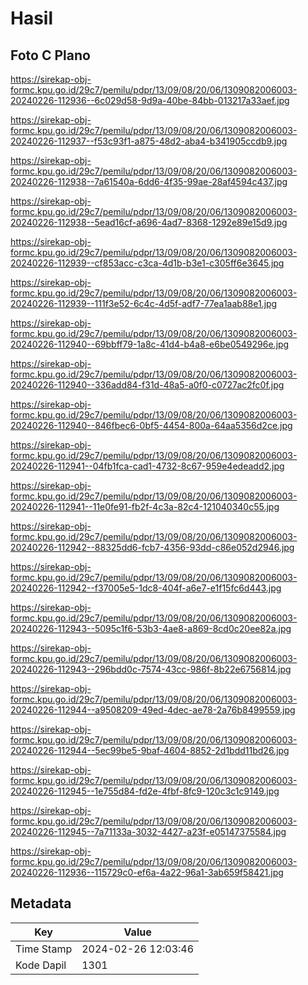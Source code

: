 # Hasil

## Foto C Plano

https://sirekap-obj-formc.kpu.go.id/29c7/pemilu/pdpr/13/09/08/20/06/1309082006003-20240226-112936--6c029d58-9d9a-40be-84bb-013217a33aef.jpg

https://sirekap-obj-formc.kpu.go.id/29c7/pemilu/pdpr/13/09/08/20/06/1309082006003-20240226-112937--f53c93f1-a875-48d2-aba4-b341905ccdb9.jpg

https://sirekap-obj-formc.kpu.go.id/29c7/pemilu/pdpr/13/09/08/20/06/1309082006003-20240226-112938--7a61540a-6dd6-4f35-99ae-28af4594c437.jpg

https://sirekap-obj-formc.kpu.go.id/29c7/pemilu/pdpr/13/09/08/20/06/1309082006003-20240226-112938--5ead16cf-a696-4ad7-8368-1292e89e15d9.jpg

https://sirekap-obj-formc.kpu.go.id/29c7/pemilu/pdpr/13/09/08/20/06/1309082006003-20240226-112939--cf853acc-c3ca-4d1b-b3e1-c305ff6e3645.jpg

https://sirekap-obj-formc.kpu.go.id/29c7/pemilu/pdpr/13/09/08/20/06/1309082006003-20240226-112939--111f3e52-6c4c-4d5f-adf7-77ea1aab88e1.jpg

https://sirekap-obj-formc.kpu.go.id/29c7/pemilu/pdpr/13/09/08/20/06/1309082006003-20240226-112940--69bbff79-1a8c-41d4-b4a8-e6be0549296e.jpg

https://sirekap-obj-formc.kpu.go.id/29c7/pemilu/pdpr/13/09/08/20/06/1309082006003-20240226-112940--336add84-f31d-48a5-a0f0-c0727ac2fc0f.jpg

https://sirekap-obj-formc.kpu.go.id/29c7/pemilu/pdpr/13/09/08/20/06/1309082006003-20240226-112940--846fbec6-0bf5-4454-800a-64aa5356d2ce.jpg

https://sirekap-obj-formc.kpu.go.id/29c7/pemilu/pdpr/13/09/08/20/06/1309082006003-20240226-112941--04fb1fca-cad1-4732-8c67-959e4edeadd2.jpg

https://sirekap-obj-formc.kpu.go.id/29c7/pemilu/pdpr/13/09/08/20/06/1309082006003-20240226-112941--11e0fe91-fb2f-4c3a-82c4-121040340c55.jpg

https://sirekap-obj-formc.kpu.go.id/29c7/pemilu/pdpr/13/09/08/20/06/1309082006003-20240226-112942--88325dd6-fcb7-4356-93dd-c86e052d2946.jpg

https://sirekap-obj-formc.kpu.go.id/29c7/pemilu/pdpr/13/09/08/20/06/1309082006003-20240226-112942--f37005e5-1dc8-404f-a6e7-e1f15fc6d443.jpg

https://sirekap-obj-formc.kpu.go.id/29c7/pemilu/pdpr/13/09/08/20/06/1309082006003-20240226-112943--5095c1f6-53b3-4ae8-a869-8cd0c20ee82a.jpg

https://sirekap-obj-formc.kpu.go.id/29c7/pemilu/pdpr/13/09/08/20/06/1309082006003-20240226-112943--296bdd0c-7574-43cc-986f-8b22e6756814.jpg

https://sirekap-obj-formc.kpu.go.id/29c7/pemilu/pdpr/13/09/08/20/06/1309082006003-20240226-112944--a9508209-49ed-4dec-ae78-2a76b8499559.jpg

https://sirekap-obj-formc.kpu.go.id/29c7/pemilu/pdpr/13/09/08/20/06/1309082006003-20240226-112944--5ec99be5-9baf-4604-8852-2d1bdd11bd26.jpg

https://sirekap-obj-formc.kpu.go.id/29c7/pemilu/pdpr/13/09/08/20/06/1309082006003-20240226-112945--1e755d84-fd2e-4fbf-8fc9-120c3c1c9149.jpg

https://sirekap-obj-formc.kpu.go.id/29c7/pemilu/pdpr/13/09/08/20/06/1309082006003-20240226-112945--7a71133a-3032-4427-a23f-e05147375584.jpg

https://sirekap-obj-formc.kpu.go.id/29c7/pemilu/pdpr/13/09/08/20/06/1309082006003-20240226-112936--115729c0-ef6a-4a22-96a1-3ab659f58421.jpg


## Metadata

| Key        | Value               |
| ---------- | ------------------- |
| Time Stamp | 2024-02-26 12:03:46 |
| Kode Dapil | 1301                |



